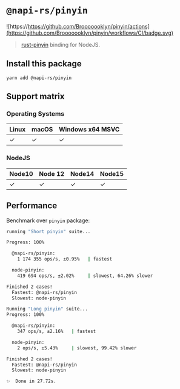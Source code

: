 # `@napi-rs/pinyin`

![https://https://github.com/Brooooooklyn/pinyin/actions](https://github.com/Brooooooklyn/pinyin/workflows/CI/badge.svg)

> [rust-pinyin](https://github.com/mozillazg/rust-pinyin) binding for NodeJS.

## Install this package

```
yarn add @napi-rs/pinyin
```

## Support matrix

### Operating Systems

| Linux | macOS | Windows x64 MSVC |
| ----- | ----- | ---------------- |
| ✓     | ✓     | ✓                |

### NodeJS

| Node10 | Node 12 | Node14 | Node15 |
| ------ | ------- | ------ | ------ |
| ✓      | ✓       | ✓      | ✓      |

## Performance

Benchmark over `pinyin` package:

```bash
running "Short pinyin" suite...

Progress: 100%

  @napi-rs/pinyin:
    1 174 355 ops/s, ±0.95%   | fastest

  node-pinyin:
    419 694 ops/s, ±2.02%     | slowest, 64.26% slower

Finished 2 cases!
  Fastest: @napi-rs/pinyin
  Slowest: node-pinyin

Running "Long pinyin" suite...
Progress: 100%

  @napi-rs/pinyin:
    347 ops/s, ±2.16%   | fastest

  node-pinyin:
    2 ops/s, ±5.43%     | slowest, 99.42% slower

Finished 2 cases!
  Fastest: @napi-rs/pinyin
  Slowest: node-pinyin

✨  Done in 27.72s.
```

